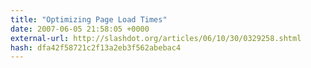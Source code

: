 ```yaml
---
title: "Optimizing Page Load Times"
date: 2007-06-05 21:58:05 +0000
external-url: http://slashdot.org/articles/06/10/30/0329258.shtml
hash: dfa42f58721c2f13a2eb3f562abebac4
---
```



